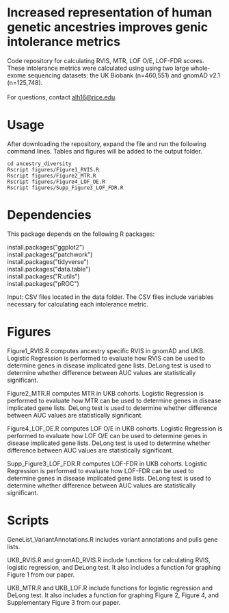 # Increased representation of human genetic ancestries improves genic intolerance metrics 


Code repository for calculating RVIS, MTR, LOF O/E, LOF-FDR scores.
These intolerance metrics were calculated using using two large whole-exome sequencing datasets: the UK Biobank (n=460,551) and gnomAD v2.1 (n=125,748). <br>
<br>
For questions, contact alh16@rice.edu.

# Usage
After downloading the repository, expand the file and run the following command lines. Tables and figures will be added to the output folder.
```
cd ancestry_diversity
Rscript figures/Figure1_RVIS.R
Rscript figures/Figure2_MTR.R
Rscript figures/Figure4_LOF_OE.R
Rscript figures/Supp_Figure3_LOF_FDR.R
```

# Dependencies
This package depends on the following R packages:

install.packages("ggplot2") <br>
install.packages("patchwork") <br>
install.packages("tidyverse") <br>
install.packages("data.table") <br>
install.packages("R.utils") <br>
install.packages("pROC") <br>

Input: CSV files located in the data folder. The CSV files include variables necessary for calculating each intolerance metric.

# Figures

Figure1_RVIS.R computes ancestry specific RVIS in gnomAD and UKB. Logistic Regression is performed to evaluate how RVIS can be used to determine genes in disease implicated gene lists. DeLong test is used to determine whether difference between AUC values are statistically significant. <br>

Figure2_MTR.R computes MTR in UKB cohorts. Logistic Regression is performed to evaluate how MTR can be used to determine genes in disease implicated gene lists. DeLong test is used to determine whether difference between AUC values are statistically significant.  <br>

Figure4_LOF_OE.R computes LOF O/E in UKB cohorts. Logistic Regression is performed to evaluate how LOF O/E can be used to determine genes in disease implicated gene lists. DeLong test is used to determine whether difference between AUC values are statistically significant.  <br>

Supp_Figure3_LOF_FDR.R computes LOF-FDR in UKB cohorts. Logistic Regression is performed to evaluate how LOF-FDR can be used to determine genes in disease implicated gene lists. DeLong test is used to determine whether difference between AUC values are statistically significant.  <br>

# Scripts

GeneList_VariantAnnotations.R includes variant annotations and pulls gene lists.

UKB_RVIS.R and gnomAD_RVIS.R include functions for calculating RVIS, logistic regression, and DeLong test. It also includes a function for graphing Figure 1 from our paper.

UKB_MTR.R and UKB_LOF.R include functions for logistic regression and DeLong test. It also includes a function for graphing Figure 2, Figure 4, and Supplementary Figure 3 from our paper.


